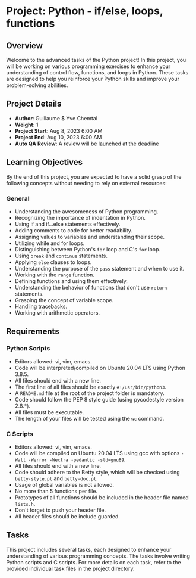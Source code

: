 # Project: Python - if/else, loops, functions

## Overview
Welcome to the advanced tasks of the Python project! In this project, you will be working on various programming exercises to enhance your understanding of control flow, functions, and loops in Python. These tasks are designed to help you reinforce your Python skills and improve your problem-solving abilities.

## Project Details
- **Author**: Guillaume $ Yve Chemtai
- **Weight**: 1
- **Project Start**: Aug 8, 2023 6:00 AM
- **Project End**: Aug 10, 2023 6:00 AM
- **Auto QA Review**: A review will be launched at the deadline

## Learning Objectives
By the end of this project, you are expected to have a solid grasp of the following concepts without needing to rely on external resources:

### General
- Understanding the awesomeness of Python programming.
- Recognizing the importance of indentation in Python.
- Using if and if...else statements effectively.
- Adding comments to code for better readability.
- Assigning values to variables and understanding their scope.
- Utilizing while and for loops.
- Distinguishing between Python's `for` loop and C's `for` loop.
- Using `break` and `continue` statements.
- Applying `else` clauses to loops.
- Understanding the purpose of the `pass` statement and when to use it.
- Working with the `range` function.
- Defining functions and using them effectively.
- Understanding the behavior of functions that don't use `return` statements.
- Grasping the concept of variable scope.
- Handling tracebacks.
- Working with arithmetic operators.

## Requirements
### Python Scripts
- Editors allowed: vi, vim, emacs.
- Code will be interpreted/compiled on Ubuntu 20.04 LTS using Python 3.8.5.
- All files should end with a new line.
- The first line of all files should be exactly `#!/usr/bin/python3`.
- A `README.md` file at the root of the project folder is mandatory.
- Code should follow the PEP 8 style guide (using pycodestyle version 2.8.*).
- All files must be executable.
- The length of your files will be tested using the `wc` command.

### C Scripts
- Editors allowed: vi, vim, emacs.
- Code will be compiled on Ubuntu 20.04 LTS using gcc with options `-Wall -Werror -Wextra -pedantic -std=gnu89`.
- All files should end with a new line.
- Code should adhere to the Betty style, which will be checked using `betty-style.pl` and `betty-doc.pl`.
- Usage of global variables is not allowed.
- No more than 5 functions per file.
- Prototypes of all functions should be included in the header file named `lists.h`.
- Don't forget to push your header file.
- All header files should be include guarded.

## Tasks
This project includes several tasks, each designed to enhance your understanding of various programming concepts. The tasks involve writing Python scripts and C scripts. For more details on each task, refer to the provided individual task files in the project directory.
